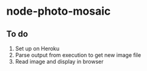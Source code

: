 # node-photo-mosaic

## To do

1. Set up on Heroku
1. Parse output from execution to get new image file
1. Read image and display in browser

